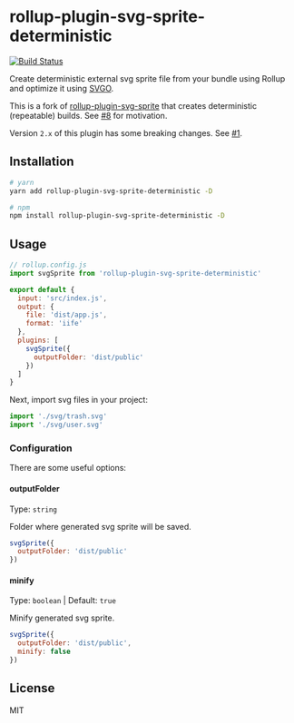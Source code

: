 # rollup-plugin-svg-sprite-deterministic

[![Build Status](https://github.com/mhassan1/rollup-plugin-svg-sprite/actions/workflows/test.yml/badge.svg)](https://github.com/mhassan1/rollup-plugin-svg-sprite/actions/workflows/test.yml)

Create deterministic external svg sprite file from your bundle using Rollup and optimize it using [SVGO](https://github.com/svg/svgo).

This is a fork of [rollup-plugin-svg-sprite](https://www.npmjs.com/package/rollup-plugin-svg-sprite)
that creates deterministic (repeatable) builds.
See [#8](https://github.com/vladshcherbin/rollup-plugin-svg-sprite/pull/8)
for motivation.

Version `2.x` of this plugin has some breaking changes. See [#1](https://github.com/mhassan1/rollup-plugin-svg-sprite/pull/1).

## Installation

```bash
# yarn
yarn add rollup-plugin-svg-sprite-deterministic -D

# npm
npm install rollup-plugin-svg-sprite-deterministic -D
```

## Usage

```js
// rollup.config.js
import svgSprite from 'rollup-plugin-svg-sprite-deterministic'

export default {
  input: 'src/index.js',
  output: {
    file: 'dist/app.js',
    format: 'iife'
  },
  plugins: [
    svgSprite({
      outputFolder: 'dist/public'
    })
  ]
}
```

Next, import svg files in your project:

```js
import './svg/trash.svg'
import './svg/user.svg'
```

### Configuration

There are some useful options:

#### outputFolder

Type: `string`

Folder where generated svg sprite will be saved.

```js
svgSprite({
  outputFolder: 'dist/public'
})
```

#### minify

Type: `boolean` | Default: `true`

Minify generated svg sprite.

```js
svgSprite({
  outputFolder: 'dist/public',
  minify: false
})
```

## License

MIT
